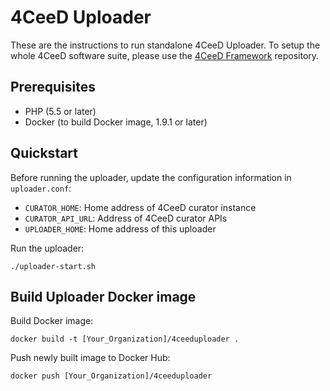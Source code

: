 4CeeD Uploader
=====

These are the instructions to run standalone 4CeeD Uploader. To setup the whole 4CeeD software suite, please use the [4CeeD Framework](https://github.com/4ceed/4ceedframework) repository.

## Prerequisites
- PHP (5.5 or later)
- Docker (to build Docker image, 1.9.1 or later)

## Quickstart

Before running the uploader, update the configuration information in `uploader.conf`:
- `CURATOR_HOME`: Home address of 4CeeD curator instance
- `CURATOR_API_URL`: Address of 4CeeD curator APIs
- `UPLOADER_HOME`: Home address of this uploader

Run the uploader:
```
./uploader-start.sh
```

## Build Uploader Docker image

Build Docker image:
```
docker build -t [Your_Organization]/4ceeduploader .
```

Push newly built image to Docker Hub:
```
docker push [Your_Organization]/4ceeduploader
```

